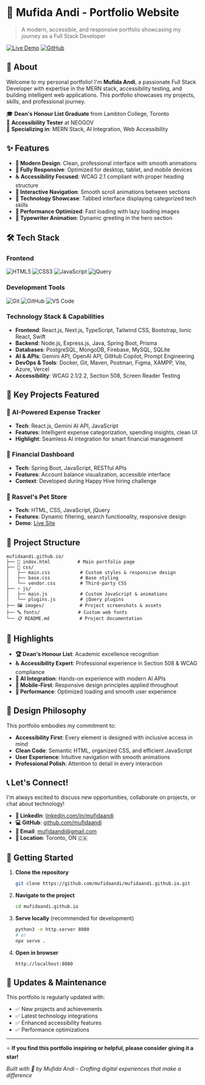 # 🌟 Mufida Andi - Portfolio Website

> A modern, accessible, and responsive portfolio showcasing my journey as a Full Stack Developer

[![Live Demo](https://img.shields.io/badge/Live-Demo-brightgreen?style=for-the-badge)](https://mufidaandi.github.io)
[![GitHub](https://img.shields.io/badge/GitHub-Repository-blue?style=for-the-badge&logo=github)](https://github.com/mufidaandi/mufidaandi.github.io)

## 👋 About

Welcome to my personal portfolio! I'm **Mufida Andi**, a passionate Full Stack Developer with expertise in the MERN stack, accessibility testing, and building intelligent web applications. This portfolio showcases my projects, skills, and professional journey.

🎓 **Dean's Honour List Graduate** from Lambton College, Toronto  
🏢 **Accessibility Tester** at NEOGOV  
🚀 **Specializing in**: MERN Stack, AI Integration, Web Accessibility

## ✨ Features

- **🎨 Modern Design**: Clean, professional interface with smooth animations
- **📱 Fully Responsive**: Optimized for desktop, tablet, and mobile devices
- **♿ Accessibility Focused**: WCAG 2.1 compliant with proper heading structure
- **🎯 Interactive Navigation**: Smooth scroll animations between sections
- **🔧 Technology Showcase**: Tabbed interface displaying categorized tech skills
- **🚀 Performance Optimized**: Fast loading with lazy loading images
- **🎪 Typewriter Animation**: Dynamic greeting in the hero section

## 🛠️ Tech Stack

### Frontend
![HTML5](https://img.shields.io/badge/HTML5-E34F26?style=flat-square&logo=html5&logoColor=white)
![CSS3](https://img.shields.io/badge/CSS3-1572B6?style=flat-square&logo=css3&logoColor=white)
![JavaScript](https://img.shields.io/badge/JavaScript-F7DF1E?style=flat-square&logo=javascript&logoColor=black)
![jQuery](https://img.shields.io/badge/jQuery-0769AD?style=flat-square&logo=jquery&logoColor=white)

### Development Tools
![Git](https://img.shields.io/badge/Git-F05032?style=flat-square&logo=git&logoColor=white)
![GitHub](https://img.shields.io/badge/GitHub-181717?style=flat-square&logo=github&logoColor=white)
![VS Code](https://img.shields.io/badge/VS%20Code-007ACC?style=flat-square&logo=visual-studio-code&logoColor=white)

### Technology Stack & Capabilities
- **Frontend**: React.js, Next.js, TypeScript, Tailwind CSS, Bootstrap, Ionic React, Swift
- **Backend**: Node.js, Express.js, Java, Spring Boot, Prisma
- **Databases**: PostgreSQL, MongoDB, Firebase, MySQL, SQLite
- **AI & APIs**: Gemini API, OpenAI API, GitHub Copilot, Prompt Engineering
- **DevOps & Tools**: Docker, Git, Maven, Postman, Figma, XAMPP, Vite, Azure, Vercel
- **Accessibility**: WCAG 2.1/2.2, Section 508, Screen Reader Testing

## 🚀 Key Projects Featured

### 🤖 AI-Powered Expense Tracker
- **Tech**: React.js, Gemini AI API, JavaScript
- **Features**: Intelligent expense categorization, spending insights, clean UI
- **Highlight**: Seamless AI integration for smart financial management

### 💼 Financial Dashboard
- **Tech**: Spring Boot, JavaScript, RESTful APIs
- **Features**: Account balance visualization, accessible interface
- **Context**: Developed during Happy Hive hiring challenge

### 🐾 Rasvel's Pet Store
- **Tech**: HTML, CSS, JavaScript, jQuery
- **Features**: Dynamic filtering, search functionality, responsive design
- **Demo**: [Live Site](https://mufidaandi.github.io/rasvels-pet-store)

## 📂 Project Structure

```
mufidaandi.github.io/
├── 📄 index.html          # Main portfolio page
├── 🎨 css/
│   ├── main.css           # Custom styles & responsive design
│   ├── base.css           # Base styling
│   └── vendor.css         # Third-party CSS
├── ⚡ js/
│   ├── main.js            # Custom JavaScript & animations
│   └── plugins.js         # jQuery plugins
├── 🖼️ images/             # Project screenshots & assets
├── 🔤 fonts/              # Custom web fonts
└── 📋 README.md           # Project documentation
```

## 🌟 Highlights

- **🏆 Dean's Honour List**: Academic excellence recognition
- **♿ Accessibility Expert**: Professional experience in Section 508 & WCAG compliance
- **🤖 AI Integration**: Hands-on experience with modern AI APIs
- **📱 Mobile-First**: Responsive design principles applied throughout
- **🎯 Performance**: Optimized loading and smooth user experience

## 🎨 Design Philosophy

This portfolio embodies my commitment to:
- **Accessibility First**: Every element is designed with inclusive access in mind
- **Clean Code**: Semantic HTML, organized CSS, and efficient JavaScript
- **User Experience**: Intuitive navigation with smooth animations
- **Professional Polish**: Attention to detail in every interaction

## 📞 Let's Connect!

I'm always excited to discuss new opportunities, collaborate on projects, or chat about technology!

- **💼 LinkedIn**: [linkedin.com/in/mufidaandi](https://www.linkedin.com/in/mufidaandi/)
- **💻 GitHub**: [github.com/mufidaandi](https://github.com/mufidaandi)
- **📧 Email**: mufidaandi@gmail.com
- **📍 Location**: Toronto, ON 🇨🇦

## 🚀 Getting Started

1. **Clone the repository**
   ```bash
   git clone https://github.com/mufidaandi/mufidaandi.github.io.git
   ```

2. **Navigate to the project**
   ```bash
   cd mufidaandi.github.io
   ```

3. **Serve locally** (recommended for development)
   ```bash
   python3 -m http.server 8080
   # or
   npx serve .
   ```

4. **Open in browser**
   ```
   http://localhost:8080
   ```

## 🔄 Updates & Maintenance

This portfolio is regularly updated with:
- ✅ New projects and achievements
- ✅ Latest technology integrations
- ✅ Enhanced accessibility features
- ✅ Performance optimizations

---

⭐ **If you find this portfolio inspiring or helpful, please consider giving it a star!**

*Built with 💜 by Mufida Andi - Crafting digital experiences that make a difference*
